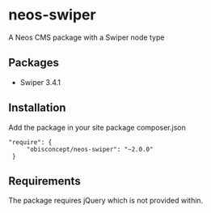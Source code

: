 # neos-swiper
A Neos CMS package with a Swiper node type

## Packages
- Swiper 3.4.1

## Installation
Add the package in your site package composer.json

```
"require": {
     "obisconcept/neos-swiper": "~2.0.0"
 }
 ```
## Requirements
The package requires jQuery which is not provided within.
